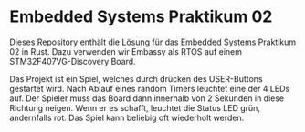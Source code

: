 # Embedded Systems Praktikum 02

Dieses Repository enthält die Lösung für das Embedded Systems Praktikum 02 in Rust. Dazu verwenden wir Embassy als RTOS auf einem STM32F407VG-Discovery Board.

Das Projekt ist ein Spiel, welches durch drücken des USER-Buttons gestartet wird. Nach Ablauf eines random Timers leuchtet eine der 4 LEDs auf. Der Spieler muss das Board dann innerhalb von 2 Sekunden in diese Richtung neigen. Wenn er es schafft, leuchtet die Status LED grün, andernfalls rot. Das Spiel kann beliebig oft wiederholt werden.

